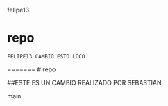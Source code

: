  felipe13
# repo
	FELIPE13 CAMBIO ESTO LOCO
=======
	# repo

##ESTE ES UN CAMBIO REALIZADO POR SEBASTIAN

main
